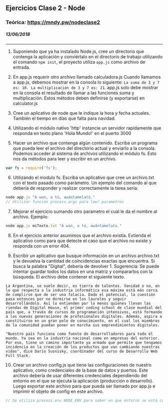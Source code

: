 ## Ejercicios Clase 2 - Node
### Teórica: https://mndy.pw/nodeclase2
##### 13/06/2018

---

1. Suponiendo que ya ha instalado Node.js, cree un directorio  que contenga la aplicación y conviértalo en el directorio de trabajo utilizando el comando `npm init`, el proyecto utiliza `app.js` como archivo de entrada.

2. En app.js requerir otro archivo llamado calculadora.js Cuando llamamos a app.js, debemos mostrar en la consola lo siguiente: `La suma de 3 y 7 es: 10. La multiplicación de 3 y 7 es: 21`. app.js solo debe mostrar en la consola el resultado de llamar a las funciones suma y multiplicación. Estos métodos deben definirse (y exportarse) en calculator.js 

3. Cree un aplicativo de node que le indique la hora y fecha actuales. También el tiempo en días que falta para navidad.

4. Utilizando el módulo nativo 'http' instancie un servidor rapidamente que responda en texto plano 'Hola Mundo!' en el puerto 3000

5. Hacer un archivo que contenga algún contenido. Escriba un programa que pueda leer el archivo del directorio actual y enviarlo a la consola. Podemos acceder al sistema de archivos utilizando el módulo fs. Esto nos da métodos para leer y escribir en un archivo. 
```js
var fs = require('fs');
```

6. Utilizando el modulo fs. Escriba un aplicativo que cree un archivo.txt con el texto pasado como parámetro. Un ejemplo del comando al que debería de responder y realizar correctamente la tarea sería:
```js
node app.js "A wan, a tú, awántamelatú."
// Utilizar función process.argv para leer parametros
```

7. Mejorar el ejercicio sumando otro parametro el cual le da el nombre al archivo. Ejemplo:
```js
node app.js miTexto.txt "A wan, a tú, awántamelatú."
```

8. En el ejercicio anterior asumimos que el archivo existía. Extienda el aplicativo como para que detecte el caso que el archivo no existe y responda con un error 404.

9.  Escribir un aplicativo que busque información en un archivo archivo.txt y le devuelva la cantidad de coincidencias exactas que encuentra. Si busca la palabra "Digital", debería de devolver 1. Sugerencia: Se puede intentar guardar todos los datos en una matriz y compararlos con la búsqueda. El archivo debe contener el siguiente texto.
```
La Argentina, se suele decir, es tierra de talentos. Vanidad o no, en lo que respecta a la industria informática esa máxima está más cerca de cumplirse que de ser una falacia. Dado el potencial, la cuestión pasa entonces por no dormirse en los laureles y seguir desarrollándolo. Así lo entienden por lo menos quienes llevan las riendas de Digital House, el primer coding school de clase mundial del país que, a través de cursos de programación intensivos, está formando a las nuevas generaciones de profesionales digitales. Además, aspira a constituirse en un gran polo de conocimiento, en el cual los miembros de la comunidad puedan poner en marcha sus emprendimientos digitales.

"Nuestro país funciona como fuente de desarrolladores para todo el mundo. Ya sea en la industria nacional como en empresas del exterior. Por eso, tiene un camino importante ya armado que permite que tengamos incidencia en la creación de los productos que van cambiando nuestras vidas", dice Darío Susnisky, coordinador del curso de Desarrollo Web Full Stack.
```

10.  Crear un archivo config.js que tiene las configuraciones de nuestro aplicativo, como credenciales de la base de datos y puertos. Este archivo debería de usar diferentes credenciales dependiendo del entorno en el que se ejecuta la aplicación (producción o desarrollo). Luego exportar este archivo para que pueda ser llamado por app.js e imprimir el objeto de config en este archivo.
```js
// Se utiliza process.env.NODE_ENV para saber en que entorno se está corriendo el aplicativo
```